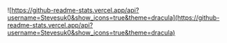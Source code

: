 ![https://github-readme-stats.vercel.app/api?username=Stevesuk0&show_icons=true&theme=dracula](https://github-readme-stats.vercel.app/api?username=Stevesuk0&show_icons=true&theme=dracula)
